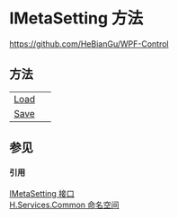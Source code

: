 # IMetaSetting 方法
https://github.com/HeBianGu/WPF-Control



## 方法
<table>
<tr>
<td><a href="387deb8a-32af-8995-2c8e-f26d1de9f4c6">Load</a></td>
<td> </td></tr>
<tr>
<td><a href="8918fff6-66d7-5428-9dfd-151cec606c52">Save</a></td>
<td> </td></tr>
</table>

## 参见


#### 引用
<a href="55da3c9d-448a-7b42-03ef-465693aadc2b">IMetaSetting 接口</a>  
<a href="b9cdd84f-6623-a51a-f53b-465103ced202">H.Services.Common 命名空间</a>  

